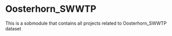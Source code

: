 # Oosterhorn_SWWTP
This is a sobmodule that contains all projects related to Oosterhorn_SWWTP dataset 
